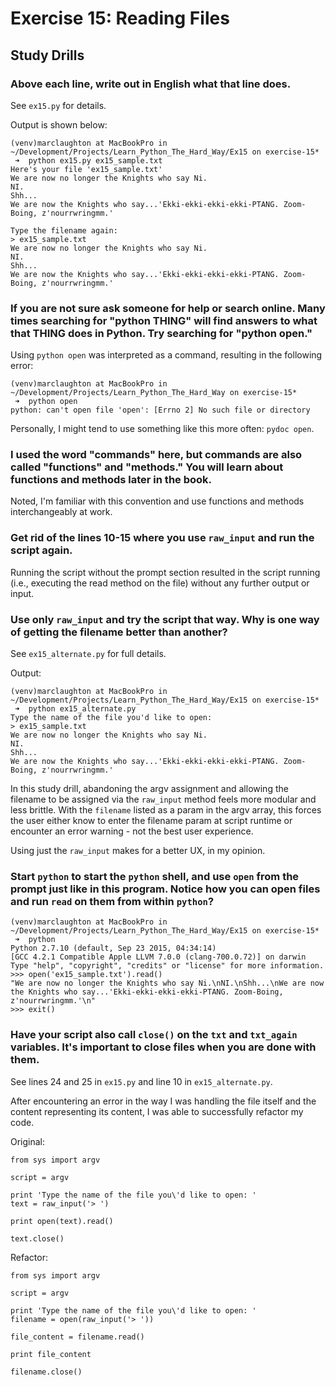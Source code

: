 # Exercise 15: Reading Files
## Study Drills
### Above each line, write out in English what that line does.
See ```ex15.py``` for details.

Output is shown below:
```
(venv)marclaughton at MacBookPro in ~/Development/Projects/Learn_Python_The_Hard_Way/Ex15 on exercise-15*
 ➜  python ex15.py ex15_sample.txt
Here's your file 'ex15_sample.txt'
We are now no longer the Knights who say Ni.
NI.
Shh...
We are now the Knights who say...'Ekki-ekki-ekki-ekki-PTANG. Zoom-Boing, z'nourrwringmm.'

Type the filename again:
> ex15_sample.txt
We are now no longer the Knights who say Ni.
NI.
Shh...
We are now the Knights who say...'Ekki-ekki-ekki-ekki-PTANG. Zoom-Boing, z'nourrwringmm.'

```
### If you are not sure ask someone for help or search online. Many times searching for "python THING" will find answers to what that THING does in Python. Try searching for "python open."
Using ```python open``` was interpreted as a command, resulting in the following error:

```
(venv)marclaughton at MacBookPro in ~/Development/Projects/Learn_Python_The_Hard_Way on exercise-15*
 ➜  python open
python: can't open file 'open': [Errno 2] No such file or directory
```

Personally, I might tend to use something like this more often: ```pydoc open```.

### I used the word "commands" here, but commands are also called "functions" and "methods." You will learn about functions and methods later in the book.
Noted, I'm familiar with this convention and use functions and methods interchangeably at work.

### Get rid of the lines 10-15 where you use ```raw_input``` and run the script again.
Running the script without the prompt section resulted in the script running (i.e., executing the read method on the file) without any further output or input.

### Use only ```raw_input``` and try the script that way. Why is one way of getting the filename better than another?
See ```ex15_alternate.py``` for full details.

Output:
```
(venv)marclaughton at MacBookPro in ~/Development/Projects/Learn_Python_The_Hard_Way/Ex15 on exercise-15*
 ➜  python ex15_alternate.py
Type the name of the file you'd like to open:
> ex15_sample.txt
We are now no longer the Knights who say Ni.
NI.
Shh...
We are now the Knights who say...'Ekki-ekki-ekki-ekki-PTANG. Zoom-Boing, z'nourrwringmm.'
```

In this study drill, abandoning the argv assignment and allowing the filename to be assigned via the ```raw_input``` method feels more modular and less brittle.
With the ```filename``` listed as a param in the argv array, this forces the user either know to enter the filename param at script runtime or encounter an error warning - not the best user experience.

Using just the ```raw_input``` makes for a better UX, in my opinion.

### Start ```python``` to start the ```python``` shell, and use ```open``` from the prompt just like in this program. Notice how you can open files and run ```read``` on them from within ```python```?
```
(venv)marclaughton at MacBookPro in ~/Development/Projects/Learn_Python_The_Hard_Way/Ex15 on exercise-15*
 ➜  python
Python 2.7.10 (default, Sep 23 2015, 04:34:14)
[GCC 4.2.1 Compatible Apple LLVM 7.0.0 (clang-700.0.72)] on darwin
Type "help", "copyright", "credits" or "license" for more information.
>>> open('ex15_sample.txt').read()
"We are now no longer the Knights who say Ni.\nNI.\nShh...\nWe are now the Knights who say...'Ekki-ekki-ekki-ekki-PTANG. Zoom-Boing, z'nourrwringmm.'\n"
>>> exit()
```
### Have your script also call ```close()``` on the ```txt``` and ```txt_again``` variables. It's important to close files when you are done with them.
See lines 24 and 25 in ```ex15.py``` and line 10 in ```ex15_alternate.py```.

After encountering an error in the way I was handling the file itself and the content representing its content, I was able to successfully refactor my code.

Original:
```
from sys import argv

script = argv

print 'Type the name of the file you\'d like to open: '
text = raw_input('> ')

print open(text).read()

text.close()
```

Refactor:
```
from sys import argv

script = argv

print 'Type the name of the file you\'d like to open: '
filename = open(raw_input('> '))

file_content = filename.read()

print file_content

filename.close()
```
